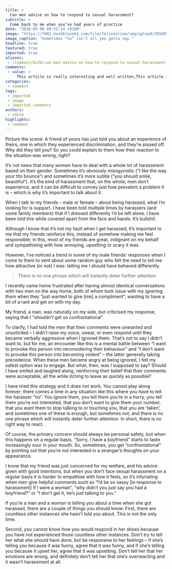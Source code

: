 ```yaml
---
title: >
  Can men advise on how to respond to sexual harassment?
subtitle: >
  Come back to me when you’ve had years of practice
date: "2016-05-06 09:51:14 +0100"
image: "https://f001.backblazeb2.com/file/felixonline/img/upload/201605061050-felix-Meghan-Trainor-NO_01.jpg"
image_caption: "Sometimes “no” isn’t all you gotta say."
headline: true
featured: true
imported: true
aliases:
 - /comment/6120/can-men-advise-on-how-to-respond-to-sexual-harassment
comments:
 - value: >
     This article is really interesting and well written,This article is really interesting and well written
categories:
 - comment
tags:
 - imported
 - image
 - imported_comments
authors:
 - vmh14
highlights:
 - comment
---
```


Picture the scene: A friend of yours has just told you about an experience of theirs, one in which they experienced discrimination, and they’re pissed off.  Why did they tell you? So you could explain to them how their reaction to the situation was wrong, right?

It’s not news that many women have to deal with a whole lot of harassment based on their gender. Sometimes it’s obviously misogynistic (“I like the way your tits bounce“) and sometimes it’s more subtle (“you should smile, beautiful”). It’s the kind of harassment that, on the whole, men don’t experience, and it can be difficult to convey just how prevalent a problem it is – which is why it’s important to talk about it.

When I talk to my friends – male or female – about being harassed, what I’m looking for is support. I have been told multiple times by harassers (and some family members) that if I dressed differently I’d be left alone. I have been told this while covered apart from the face and hands. It’s bullshit.

Although I know that it’s not my fault when I get harassed, it’s important to me that my friends reinforce this, instead of somehow making me feel responsible; in this, most of my friends are great, indignant on my behalf and sympathising with how annoying, upsetting or scary it was.

However, I’ve noticed a trend in some of my male friends’ responses when I come to them to vent about some random guy who felt the need to tell me how attractive (or not) I was: telling me I should have behaved differently.

> There is no one phrase which will instantly deter further attention

I recently came home frustrated after having almost identical conversations with two men on the way home, both of whom took issue with my ignoring them when they “just wanted to give [me] a compliment”, wanting to have a bit of a rant and get on with my day.

My friend, a man, was naturally on my side, but criticised my response, saying that I “shouldn’t get so confrontational”.

To clarify, I had told the men that their comments were unwanted and unsolicited – I didn’t raise my voice, swear, or even respond until they became verbally aggressive when I ignored them. That’s not to say I didn’t want to, but for me, an encounter like this is a mental battle between “I want to provoke this person into reconsidering their behaviour” and “I don’t want to provoke this person into becoming violent” – the latter generally taking precedence. When these men became angry at being ignored, I felt my safest option was to engage. But what, then, was I supposed to say? Should I have smiled and laughed along, reinforcing their belief that their comments were acceptable, all the while itching to leave as quickly as possible?

I have tried this strategy and it does not work.  You cannot play along forever; there comes a time in any situation like this where you have to tell the harasser “no”.   You ignore them, you tell them you’re in a hurry, you tell them you’re not interested, that you don’t want to give them your number, that you want them to stop talking to or touching you, that you are ‘taken’, and sometimes one of these is enough, but sometimes not, and there is no one phrase which will instantly deter further attention.  In short, there is no right way to react.

Of course, the primary concern should always be personal safety, but when this happens on a regular basis, “Sorry, I have a boyfriend” starts to taste increasingly sour in your mouth.  So, sometimes, you get “confrontational” by pointing out that you’re not interested in a stranger’s thoughts on your appearance.

I know that my friend was just concerned for my welfare, and his advice given with good intentions, but when you don’t face sexual harassment on a regular basis it is harder to empathise with how it feels, so it’s infuriating when men give helpful comments such as “I’d be so sassy [in response to harassment] if I were a woman”, “why didn’t you just say you had a boyfriend?” or “I don’t get it, he’s just talking to you.”

If you’re a man and a woman is telling you about a time when she got harassed, there are a couple of things you should know: First, there are countless other instances she hasn’t told you about.  This is not the only time.

Second, you cannot know how you would respond in her shoes because you have not experienced those countless other instances.  Don’t try to tell her what she should have done, but be responsive to her feelings – if she’s telling you because it was funny, agree that it was funny, and if she’s telling you because it upset her, agree that it was upsetting.  Don’t tell her that her emotions are wrong, and definitely don’t tell her that she’s overreacting and it wasn’t harassment at all.
